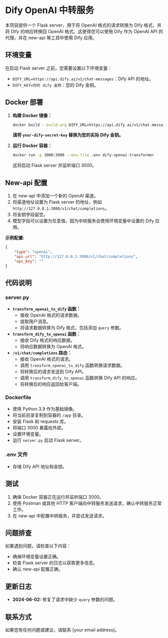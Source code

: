 # Dify OpenAI 中转服务

本项目提供一个 Flask server，用于将 OpenAI 格式的请求转换为 Dify 格式，并将 Dify 的响应转换回 OpenAI 格式。这使得您可以使用 Dify 作为 OpenAI API 的代理，并在 new-api 等工具中使用 Dify 应用。

## 环境变量

在启动 Flask server 之前，您需要设置以下环境变量：

- `DIFY_URL=https://api.dify.ai/v1/chat-messages`：Dify API 的地址。
- `DIFY_KEY=你的 dify 金钥`：您的 Dify 金钥。

## Docker 部署

1.  **构建 Docker 镜像：**

    ```bash
    docker build --build-arg DIFY_URL=https://api.dify.ai/v1/chat-messages --build-arg DIFY_KEY=your-dify-secret-key -t dify-openai-transformer .
    ```

    **请将 `your-dify-secret-key` 替换为您的实际 Dify 金钥。**

2.  **运行 Docker 容器：**

    ```bash
    docker run -p 3000:3000 --env-file .env dify-openai-transformer
    ```

    这将启动 Flask server 并监听端口 3000。

## New-api 配置

1. 在 new-api 中添加一个新的 OpenAI 渠道。
2. 将渠道地址设置为 Flask server 的地址，例如 `http://127.0.0.1:3000/v1/chat/completions`。
3. 将金钥字段留空。
4. 模型字段可以设置为任意值，因为中转服务会使用环境变量中设置的 Dify 应用。

**示例配置:**

```json
{
    "type": "openai",
    "api_url": "http://127.0.0.1:3000/v1/chat/completions",
    "api_key": ""
}
```

## 代码说明

### server.py

-   **`transform_openai_to_dify`  函数：**
    -   接收 OpenAI 格式的请求数据。
    -   提取用户消息。
    -   将请求数据转换为 Dify 格式，包括添加  `query`  参数。
-   **`transform_dify_to_openai`  函数：**
    -   接收 Dify 格式的响应数据。
    -   将响应数据转换为 OpenAI 格式。
-   **`/v1/chat/completions`  路由：**
    -   接收 OpenAI 格式的请求。
    -   调用  `transform_openai_to_dify`  函数转换请求数据。
    -   将转换后的请求发送到 Dify API。
    -   调用  `transform_dify_to_openai`  函数转换 Dify API 的响应。
    -   将转换后的响应返回给客户端。

### Dockerfile

-   使用 Python 3.9 作为基础镜像。
-   将当前目录复制到容器的 `/app` 目录。
-   安装 Flask 和 requests 库。
-   将端口 3000 暴露给外部。
-   设置环境变量。
-   运行 `server.py` 启动 Flask server。

### .env 文件

-   存储 Dify API 地址和金钥。

## 测试

1.  确保 Docker 容器正在运行并监听端口 3000。
2.  使用 Postman 或其他 HTTP 客户端向中转服务发送请求，确认中转服务正常工作。
3.  在 new-api 中配置中转服务，并尝试发送请求。

## 问题排查

如果遇到问题，请检查以下内容：

-   确保环境变量设置正确。
-   检查 Flask server 的日志以获取更多信息。
-   确认 new-api 配置正确。

## 更新日志

-   **2024-06-02:** 修复了请求中缺少 `query` 参数的问题。

## 联系方式

如果您有任何问题或建议，请联系 [your email address]。
